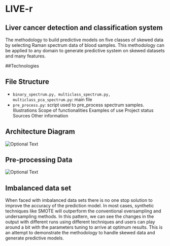 # LIVE-r
## Liver cancer detection and classification system

The methodology to build predictive models on five classes of skewed data by selecting Raman spectrum data of blood samples. This methodology can be applied to any domain to generate predictive system on skewed datasets and many features.

##Technologies

## File Structure

* `binary_spectrum.py, multiclass_spectrum.py, multiclass_pca_spectrum.py`: main file
* `pre_process.py`: script used to pre_process spectrum samples.
Illustrations
Scope of functionalities 
Examples of use
Project status 
Sources
Other information
## Architecture Diagram
![Optional Text](../master/img/archi.png)
## Pre-processing Data
![Optional Text](../master/img/baseline.png)

## Imbalanced data set
When faced with imbalanced data sets there is no one stop solution to improve the accuracy of the prediction model. In most cases, synthetic techniques like SMOTE will outperform the conventional oversampling and undersampling methods. In this pattern, we can see the changes in the output with different runs using different techniques and users can play around a bit with the parameters tuning to arrive at optimum results. This is an attempt to demonstrate the methodology to handle skewed data and generate predictive models.

